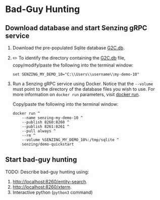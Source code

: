 # Bad-Guy Hunting

## Download database and start Senzing gRPC service

1. Download the pre-populated Sqlite database
   [G2C.db](G2C.db).

1. :pencil2:
   To identify the directory containing the
   [G2C.db](G2C.db) file,
   copy/modify/paste the following into the terminal window:

    ```console
    set SENZING_MY_DEMO_10="C:\\Users\\username\\my-demo-10"

    ```

1. Run a Senzing gRPC service using Docker.
   Notice that the `--volume` must point to the directory of the database files you wish to use.
   For more information on `docker run` parameters,
   visit [docker run](https://docs.docker.com/engine/reference/commandline/run/).

   Copy/paste the following into the terminal window:

    ```console
    docker run ^
        --name senzing-my-demo-10 ^
        --publish 8260:8260 ^
        --publish 8261:8261 ^
        --pull always ^
        --rm ^
        --volume %SENZING_MY_DEMO_10%:/tmp/sqlite ^
        senzing/demo-quickstart

    ```

## Start bad-guy hunting

TODO: Describe bad-guy hunting using:

1. [http://localhost:8260/entity-search](http://localhost:8260/entity-search).
1. [http://localhost:8260/xterm](http://localhost:8260/xterm).
1. Interactive python (`python3` command)
